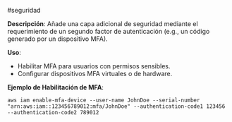 #seguridad 

**Descripción**: Añade una capa adicional de seguridad mediante el requerimiento de un segundo factor de autenticación (e.g., un código generado por un dispositivo MFA).

**Uso**:

- Habilitar MFA para usuarios con permisos sensibles.
- Configurar dispositivos MFA virtuales o de hardware.

**Ejemplo de Habilitación de MFA**:

```
aws iam enable-mfa-device --user-name JohnDoe --serial-number "arn:aws:iam::123456789012:mfa/JohnDoe" --authentication-code1 123456 --authentication-code2 789012
```

